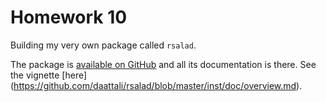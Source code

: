 # Homework 10 

Building my very own package called `rsalad`.

The package is [available on GitHub](https://github.com/daattali/rsalad) and all
its documentation is there.  See the vignette
[here] (https://github.com/daattali/rsalad/blob/master/inst/doc/overview.md).